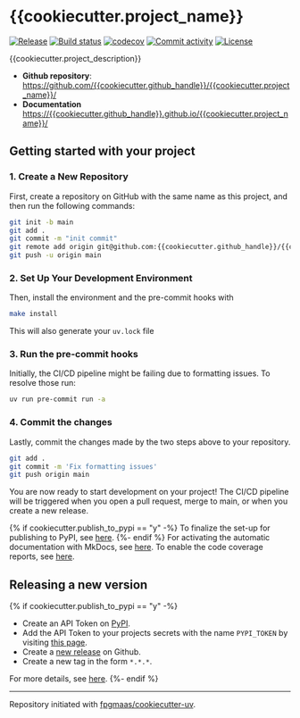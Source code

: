 # {{cookiecutter.project_name}}

[![Release](https://img.shields.io/github/v/release/{{cookiecutter.github_handle}}/{{cookiecutter.project_name}})](https://img.shields.io/github/v/release/{{cookiecutter.github_handle}}/{{cookiecutter.project_name}})
[![Build status](https://img.shields.io/github/actions/workflow/status/{{cookiecutter.github_handle}}/{{cookiecutter.project_name}}/main.yml?branch=main)](https://github.com/{{cookiecutter.github_handle}}/{{cookiecutter.project_name}}/actions/workflows/main.yml?query=branch%3Amain)
[![codecov](https://codecov.io/gh/{{cookiecutter.github_handle}}/{{cookiecutter.project_name}}/branch/main/graph/badge.svg)](https://codecov.io/gh/{{cookiecutter.github_handle}}/{{cookiecutter.project_name}})
[![Commit activity](https://img.shields.io/github/commit-activity/m/{{cookiecutter.github_handle}}/{{cookiecutter.project_name}})](https://img.shields.io/github/commit-activity/m/{{cookiecutter.github_handle}}/{{cookiecutter.project_name}})
[![License](https://img.shields.io/github/license/{{cookiecutter.github_handle}}/{{cookiecutter.project_name}})](https://img.shields.io/github/license/{{cookiecutter.github_handle}}/{{cookiecutter.project_name}})

{{cookiecutter.project_description}}

- **Github repository**: <https://github.com/{{cookiecutter.github_handle}}/{{cookiecutter.project_name}}/>
- **Documentation** <https://{{cookiecutter.github_handle}}.github.io/{{cookiecutter.project_name}}/>

## Getting started with your project

### 1. Create a New Repository

First, create a repository on GitHub with the same name as this project, and then run the following commands:

```bash
git init -b main
git add .
git commit -m "init commit"
git remote add origin git@github.com:{{cookiecutter.github_handle}}/{{cookiecutter.project_name}}.git
git push -u origin main
```

### 2. Set Up Your Development Environment

Then, install the environment and the pre-commit hooks with

```bash
make install
```

This will also generate your `uv.lock` file

### 3. Run the pre-commit hooks

Initially, the CI/CD pipeline might be failing due to formatting issues. To resolve those run:

```bash
uv run pre-commit run -a
```

### 4. Commit the changes

Lastly, commit the changes made by the two steps above to your repository.

```bash
git add .
git commit -m 'Fix formatting issues'
git push origin main
```

You are now ready to start development on your project!
The CI/CD pipeline will be triggered when you open a pull request, merge to main, or when you create a new release.

{% if cookiecutter.publish_to_pypi == "y" -%}
To finalize the set-up for publishing to PyPI, see [here](https://fpgmaas.github.io/cookiecutter-uv/features/publishing/#set-up-for-pypi).
{%- endif %}
For activating the automatic documentation with MkDocs, see [here](https://fpgmaas.github.io/cookiecutter-uv/features/mkdocs/#enabling-the-documentation-on-github).
To enable the code coverage reports, see [here](https://fpgmaas.github.io/cookiecutter-uv/features/codecov/).

## Releasing a new version

{% if cookiecutter.publish_to_pypi == "y" -%}
- Create an API Token on [PyPI](https://pypi.org/).
- Add the API Token to your projects secrets with the name `PYPI_TOKEN` by visiting [this page](https://github.com/{{cookiecutter.github_handle}}/{{cookiecutter.project_name}}/settings/secrets/actions/new).
- Create a [new release](https://github.com/{{cookiecutter.github_handle}}/{{cookiecutter.project_name}}/releases/new) on Github.
- Create a new tag in the form `*.*.*`.

For more details, see [here](https://fpgmaas.github.io/cookiecutter-uv/features/cicd/#how-to-trigger-a-release).
{%- endif %}

---

Repository initiated with [fpgmaas/cookiecutter-uv](https://github.com/fpgmaas/cookiecutter-uv).
